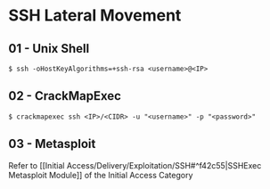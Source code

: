 # SSH Lateral Movement

## 01 - Unix Shell

`$ ssh -oHostKeyAlgorithms=+ssh-rsa <username>@<IP>`

## 02 - CrackMapExec

`$ crackmapexec ssh <IP>/<CIDR> -u "<username>" -p "<password>"`

## 03 - Metasploit

Refer to [[Initial Access/Delivery/Exploitation/SSH#^f42c55|SSHExec Metasploit Module]] of the Initial Access Category